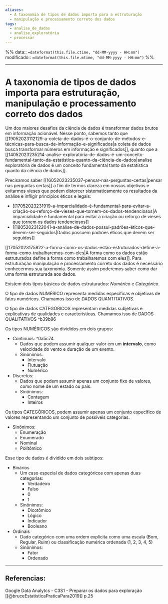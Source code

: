 ```yaml
---
aliases:
  - A taxonomia de tipos de dados importa para a estruturação
  - manipulação e processamento correto dos dados
tags:
  - analise_de_dados
  - analise_exploratória
  - processar
---
```

%%
data:: `=dateformat(this.file.ctime, "dd-MM-yyyy - HH:mm")`
modificado:: `=dateformat(this.file.mtime, "dd-MM-yyyy - HH:mm")`
%%

---
# A taxonomia de tipos de dados importa para estruturação, manipulação e processamento correto dos dados

Um dos maiores desafios da ciência de dados é transformar dados brutos em informação acionável. Nesse ponto, sabemos tanto que [[19052023112129-a-coleta-de-dados-é-o-conjunto-de-métodos-e-técnicas-para-busca-de-informação-e-significados|a coleta de dados busca transformar números em informação e significados]], quanto que a [[14052023235214-analise-exploratória-de-dados-é-um-conceito-fundamental-tanto-da-estatística-quanto-da-ciência-de-dados|analise exploratória de dados é um conceito fundamental tanto da estatística quanto da ciência de dados]].  

Precisamos saber [[16052023235037-pensar-nas-perguntas-certas|pensar nas perguntas certas]] a fim de termos clareza em nossos objetivos e evitarmos vieses que podem distorcer sistematicamente os resultados da análise e infligir princípios éticos e legais:
- [[17052023231919-a-imparcialidade-é-fundamental-para-evitar-a-criação-ou-reforço-de-vieses-que-tornem-os-dados-tendenciosos|A imparcialidade é fundamental para evitar a criação ou reforço de vieses que tornem os dados tendenciosos]]
- [[18052023122041-a-análise-de-dados-possui-padrões-éticos-que-devem-ser-seguidos|Dados possuem padrões éticos que devem ser seguidos]]

[[17052023175822-a-forma-como-os-dados-estão-estruturados-define-a-forma-como-trabalharemos-com-eles|A forma como os dados estão estruturados define a forma como trabalharemos com eles]]. Para estruturação manipulação e processamento correto dos dados é necessário conhecermos sua taxonomia. Somente assim poderemos saber como dar uma forma estruturada aos dados. 

Existem dois tipos básicos de dados estruturados: *Numérico* e *Categórico*. 

O tipo de dados NUMÉRICO representa medidas específicas e objetivas de fatos numéricos. Chamamos isso de DADOS QUANTITATIVOS.

O tipo de dados CATEGÓRICOS representam medidas subjetivas e explicativas de qualidades e características. Chamamos isso de DADOS QUALITATIVOS  ^b39b96

Os tipos NUMÉRICOS são divididos em dois grupos: 
- Contínuos: ^0a5c74
	- Dados que podem assumir qualquer valor em um **intervalo**, como velocidade do vento e duração de um evento.
	- Sinônimos:
		- Intervalo
		- Flutuação
		- Numérico
- Discretos:
	- Dados que podem assumir apenas um conjunto fixo de valores, como  nome de um estado ou país.
	- Sinônimos:
		- Contagem
		- Inteiros
  
Os tipos CATEGÓRICOS, podem assumir apenas um conjunto específico de valores representando um conjunto de possíveis categorias.
- Sinônimos:
	- Enumeração
	- Enumerado
	- Nominal
	- Politômico
 
Esse tipo de dados é dividido em dois subtipos:
- Binários
	- Um caso especial de dados categóricos com apenas duas categorias:
		- Verdadeiro
		- Falso
		- 0
		- 1
	- Sinônimos:
		- Dicotômico
		- Lógico
		- Indicador
		- Booleano
- Ordinais
	- Dado categórico com uma ordem explícita como uma escala (Bom, Regular, Ruim) ou classificação numérica ordenada (1, 2, 3, 4, 5)
	- Sinônimos:
		- Fator
		- Ordenado

---
## Referencias:

Google Data Analytcs - C3S1 - Preparar os dados para exploração 
[[@bruceEstatisticaPraticaPara2019]] p.25
